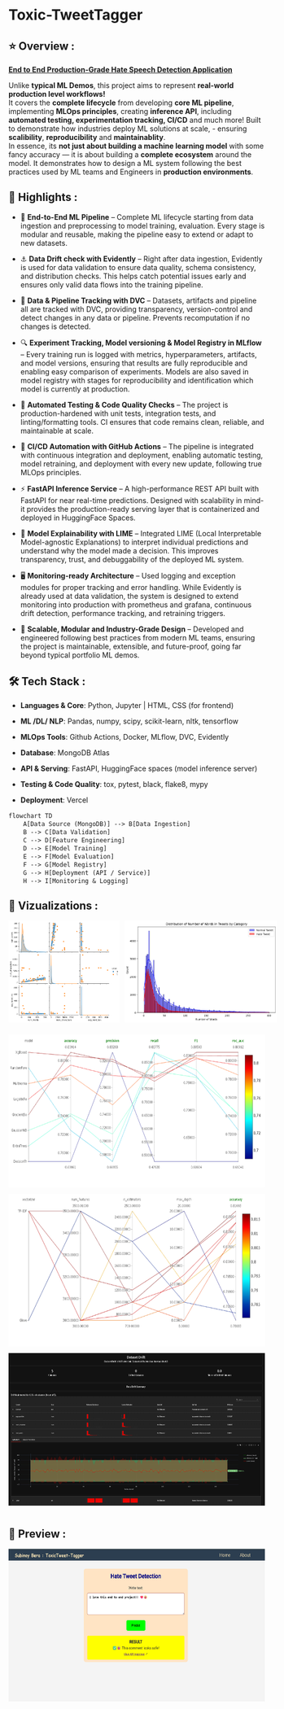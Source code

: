 # Toxic-TweetTagger

## ⭐ Overview :

<u><b>End to End Production-Grade Hate Speech Detection Application</b></u>

Unlike <b>typical ML Demos</b>, this project aims to represent <b>real-world production level workflows!</b><br>  It covers the <b>complete lifecycle</b> from developing <b>core ML pipeline</b>, implementing <b>MLOps principles</b>, creating <b>inference API</b>, including <b>automated testing, experimentation tracking, CI/CD</b> and much more! Built to demonstrate how industries deploy ML solutions at scale, - ensuring <b>scalibility</b>, <b>reproducibility</b> and <b>maintainablity</b>. <br>
In essence, its <b>not just about building a machine learning model</b> with some fancy accuracy — it is about building a <b>complete ecosystem</b> around the model. It demonstrates how to design a ML system following  the best practices used by ML teams and Engineers in <b>production environments</b>.


## 🚀 Highlights :

* 📂 <b>End-to-End ML Pipeline</b> – Complete ML lifecycle starting from data ingestion and preprocessing to model training, evaluation. Every stage is modular and reusable, making the pipeline easy to extend or adapt to new datasets.

* ⚓ <b>Data Drift check with Evidently</b> – Right after data ingestion, Evidently is used for data validation to ensure data quality, schema consistency, and distribution checks. This helps catch potential issues early and ensures only valid data flows into the training pipeline.

* 🔗 <b>Data & Pipeline Tracking with DVC</b> – Datasets, artifacts and pipeline all are tracked with DVC, providing transparency, version-control and detect changes in any data or pipeline. Prevents recomputation if no changes is detected. 

* 🔍 <b>Experiment Tracking, Model versioning & Model Registry in MLflow</b> – Every training run is logged with metrics, hyperparameters, artifacts, and model versions, ensuring that results are fully reproducible and enabling easy comparison of experiments. Models are also saved in model registry with stages for reproducibility and identification which model is currently at production.

* 🧪 <b>Automated Testing & Code Quality Checks</b> – The project is production-hardened with unit tests, integration tests, and linting/formatting tools. CI ensures that code remains clean, reliable, and maintainable at scale.

* 🚀 <b>CI/CD Automation with GitHub Actions</b> – The pipeline is integrated with continuous integration and deployment, enabling automatic testing, model retraining, and deployment with every new update, following true MLOps principles.

* ⚡ <b>FastAPI Inference Service</b> – A high-performance REST API built with FastAPI for near real-time predictions. Designed with scalability in mind- it provides the production-ready serving layer that is containerized and deployed in HuggingFace Spaces.

* 🔭 <b>Model Explainability with LIME</b> – Integrated LIME (Local Interpretable Model-agnostic Explanations) to interpret individual predictions and understand why the model made a decision. This improves transparency, trust, and debuggability of the deployed ML system.

* 🖥️ <b>Monitoring-ready Architecture</b> – Used logging and exception modules for proper tracking and error handling. While Evidently is already used at data validation, the system is designed to extend monitoring into production with prometheus and grafana, continuous drift detection, performance tracking, and retraining triggers.

* 🧩 <b>Scalable, Modular and Industry-Grade Design</b> – Developed and engineered following best practices from modern ML teams, ensuring the project is maintainable, extensible, and future-proof, going far beyond typical portfolio ML demos.


## 🛠️ Tech Stack :

* <b>Languages & Core</b>: Python, Jupyter | HTML, CSS (for frontend)
* <b>ML /DL/ NLP</b>: Pandas, numpy, scipy, scikit-learn, nltk, tensorflow 
* <b>MLOps Tools</b>: Github Actions, Docker, MLflow, DVC, Evidently
* <b>Database</b>: MongoDB Atlas

* <b>API & Serving</b>: FastAPI, HuggingFace spaces (model inference server)
* <b>Testing & Code Quality</b>: tox, pytest, black, flake8, mypy
* <b>Deployment</b>: Vercel 


```mermaid
flowchart TD
    A[Data Source (MongoDB)] --> B[Data Ingestion]
    B --> C[Data Validation]
    C --> D[Feature Engineering]
    D --> E[Model Training]
    E --> F[Model Evaluation]
    F --> G[Model Registry]
    G --> H[Deployment (API / Service)]
    H --> I[Monitoring & Logging]

```

## 🎯 Vizualizations :

<p style="display: flex;">
      <img src="images/vizualization1.png" alt="MLflow Experiment Plot" height="200" width="300" style="margin-right: 10px;">
    <img src="images/vizualization2.png" alt="MLflow Experiment Plot" height="200" width="300" style="margin-bottom: 10px;">
 

 </p>

<p>
    <img src="images/all_experiments.png" alt="MLflow Experiment Plot" height="300" width="610" style="margin-bottom: 10px;">
    <img src="images/tuning_xgb.png" alt="MLflow Experiment Plot" height="300" width="610" style="margin-bottom: 10px;">
    <img src="images/data_drift-report.png" alt="MLflow Experiment Plot" height="300" width="610" style="margin-bottom: 10px;">
    </p>
</p>


## 📌 Preview :

<p>
    <img src="images/app_preview.png" alt="MLflow Experiment Plot" height="300" width="610">
</p>



